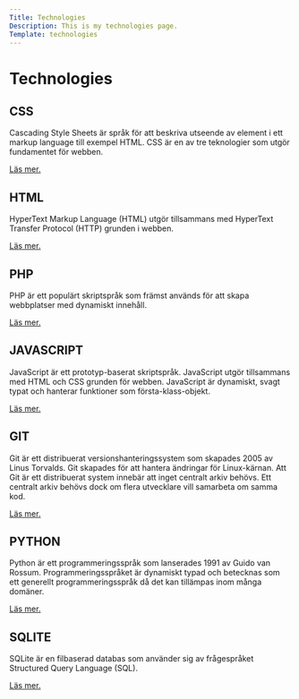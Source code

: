 ```yaml
---
Title: Technologies
Description: This is my technologies page.
Template: technologies
---
```


<div class="box h1">
    <h1>Technologies</h1>
</div>

<div class="box css flex" onclick="location.href='%base_url%?technology/css';">
    <h2>CSS</h2>
    <p>Cascading Style Sheets är språk för att beskriva utseende av element i ett markup language till exempel HTML. CSS är en av tre teknologier som utgör fundamentet för webben.</p>
    <p class="tech-link"><a href="%base_url%?technology/css">Läs mer.</a></p>
</div>

<div class="box html flex" onclick="location.href='%base_url%?technology/html'">
    <h2>HTML</h2>
    <p>HyperText Markup Language (HTML) utgör tillsammans med HyperText Transfer Protocol (HTTP) grunden i webben.</p>
    <p class="tech-link"><a href="%base_url%?technology/html">Läs mer.</a></p>
</div>

<div class="box php flex" onclick="location.href='%base_url%?technology/php'">
    <h2>PHP</h2>
    <p>PHP är ett populärt skriptspråk som främst används för att skapa webbplatser med dynamiskt innehåll.</p>
    <p class="tech-link"><a href="%base_url%?technology/php">Läs mer.</a></p>
</div>

<div class="box js flex" onclick="location.href='%base_url%?technology/javascript'">
    <h2>JAVASCRIPT</h2>
    <p>JavaScript är ett prototyp-baserat skriptspråk. JavaScript utgör tillsammans med HTML och CSS grunden för webben. JavaScript är dynamiskt, svagt typat och hanterar funktioner som första-klass-objekt.</p>
    <p class="tech-link"><a href="%base_url%?technology/javascript">Läs mer.</a></p>
</div>

<div class="box git flex" onclick="location.href='%base_url%?technology/git'">
    <h2>GIT</h2>
    <p>Git är ett distribuerat versionshanteringssystem som skapades 2005 av Linus Torvalds. Git skapades för att hantera ändringar för Linux-kärnan. Att Git är ett distribuerat system innebär att inget centralt arkiv behövs. Ett centralt arkiv behövs dock om flera utvecklare vill samarbeta om samma kod.</p>
    <p class="tech-link"><a href="%base_url%?technology/git">Läs mer.</a></p>
</div>

<div class="box python flex" onclick="location.href='%base_url%?technology/python'">
    <h2>PYTHON</h2>
    <p>Python är ett programmeringsspråk som lanserades 1991 av Guido van Rossum. Programmeringsspråket är dynamiskt typad och betecknas som ett generellt programmeringsspråk då det kan tillämpas inom många domäner.</p>
    <p class="tech-link"><a href="%base_url%?technology/python">Läs mer.</a></p>
</div>

<div class="box wide sqlite flex" onclick="location.href='%base_url%?technology/sqlite'">
    <h2>SQLITE</h2>
    <p>SQLite är en filbaserad databas som använder sig av frågespråket Structured Query Language (SQL).</p>
    <p class="tech-link"><a href="%base_url%?technology/sqlite">Läs mer.</a></p>
</div>